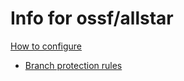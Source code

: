 # Info for ossf/allstar 

[How to configure](https://www.kitploit.com/2021/08/allstar-github-app-to-set-and-enforce.html)

- [Branch protection rules](https://pkg.go.dev/github.com/ossf/allstar/pkg/policies/branch#OrgConfig)
